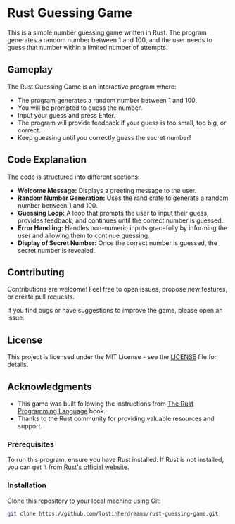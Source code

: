 # Rust Guessing Game

This is a simple number guessing game written in Rust. The program generates a random number between 1 and 100, and the user needs to guess that number within a limited number of attempts.

## Gameplay

The Rust Guessing Game is an interactive program where:

- The program generates a random number between 1 and 100.
- You will be prompted to guess the number.
- Input your guess and press Enter.
- The program will provide feedback if your guess is too small, too big, or correct.
- Keep guessing until you correctly guess the secret number!

## Code Explanation

The code is structured into different sections:

- **Welcome Message:** Displays a greeting message to the user.
- **Random Number Generation:** Uses the rand crate to generate a random number between 1 and 100.
- **Guessing Loop:** A loop that prompts the user to input their guess, provides feedback, and continues until the correct number is guessed.
- **Error Handling:** Handles non-numeric inputs gracefully by informing the user and allowing them to continue guessing.
- **Display of Secret Number:** Once the correct number is guessed, the secret number is revealed.

## Contributing

Contributions are welcome! Feel free to open issues, propose new features, or create pull requests.

If you find bugs or have suggestions to improve the game, please open an issue.

## License

This project is licensed under the MIT License - see the [LICENSE](LICENSE) file for details.

## Acknowledgments

- This game was built following the instructions from [The Rust Programming Language](https://doc.rust-lang.org/book/) book.
- Thanks to the Rust community for providing valuable resources and support.

### Prerequisites

To run this program, ensure you have Rust installed. If Rust is not installed, you can get it from [Rust's official website](https://www.rust-lang.org/tools/install).

### Installation

Clone this repository to your local machine using Git:

```bash
git clone https://github.com/lostinherdreams/rust-guessing-game.git
```
